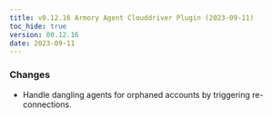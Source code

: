 ```yaml
---
title: v0.12.16 Armory Agent Clouddriver Plugin (2023-09-11)
toc_hide: true
version: 00.12.16
date: 2023-09-11
---
```


### Changes
* Handle dangling agents for orphaned accounts by triggering re-connections.
